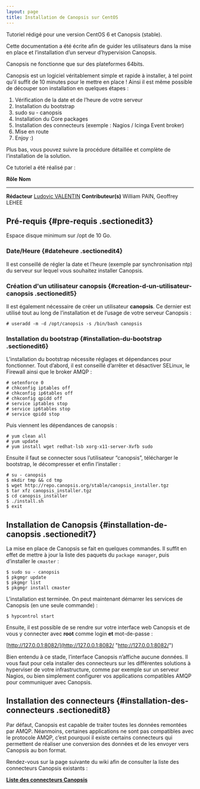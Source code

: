 ```yaml
---
layout: page
title: Installation de Canopsis sur CentOS
---
```


Tutoriel rédigé pour une version CentOS 6 et Canopsis (stable).

Cette documentation a été écrite afin de guider les utilisateurs dans la
mise en place et l’installation d’un serveur d’hypervision Canopsis.

Canopsis ne fonctionne que sur des plateformes 64bits.

Canopsis est un logiciel véritablement simple et rapide à installer, à
tel point qu’il suffit de 10 minutes pour le mettre en place ! Ainsi il
est même possible de découper son installation en quelques étapes :

1.  Vérification de la date et de l’heure de votre serveur
2.  Installation du bootstrap
3.  sudo su - canopsis
4.  Installation du Core packages
5.  Installation des connecteurs (exemple : Nagios / Icinga Event
    broker)
6.  Mise en route
7.  Enjoy :)

Plus bas, vous pouvez suivre la procédure détaillée et complète de
l’installation de la solution.

Ce tutoriel a été réalisé par :

  **Rôle**              **Nom**
  --------------------- ---------------------------------------------------------------------------------------------------------------------------------------------------------
  **Rédacteur**         [Ludovic VALENTIN](http://www.monitoring-fr.org/community/members/ludovic-valentin/ "http://www.monitoring-fr.org/community/members/ludovic-valentin/")
  **Contributeur(s)**   William PAIN, Geoffrey LEHEE

Pré-requis {#pre-requis .sectionedit3}
----------

Espace disque minimum sur /opt de 10 Go.

### Date/Heure {#dateheure .sectionedit4}

Il est conseillé de régler la date et l’heure (exemple par
synchronisation ntp) du serveur sur lequel vous souhaitez installer
Canopsis.

### Création d'un utilisateur canopsis {#creation-d-un-utilisateur-canopsis .sectionedit5}

Il est également nécessaire de créer un utilisateur **canopsis**. Ce
dernier est utilisé tout au long de l’installation et de l’usage de
votre serveur Canopsis :

~~~
# useradd -m -d /opt/canopsis -s /bin/bash canopsis
~~~

### Installation du bootstrap {#installation-du-bootstrap .sectionedit6}

L’installation du bootstrap nécessite réglages et dépendances pour
fonctionner. Tout d’abord, il est conseillé d’arrêter et désactiver
SELinux, le Firewall ainsi que le broker AMQP :

~~~
# setenforce 0
# chkconfig iptables off
# chkconfig ip6tables off
# chkconfig qpidd off
# service iptables stop
# service ip6tables stop
# service qpidd stop
~~~

Puis viennent les dépendances de canopsis :

~~~
# yum clean all
# yum update
# yum install wget redhat-lsb xorg-x11-server-Xvfb sudo
~~~

Ensuite il faut se connecter sous l’utilisateur “canopsis”, télécharger
le bootstrap, le décompresser et enfin l’installer :

~~~
# su - canopsis
$ mkdir tmp && cd tmp
$ wget http://repo.canopsis.org/stable/canopsis_installer.tgz
$ tar xfz canopsis_installer.tgz
$ cd canopsis_installer
$ ./install.sh
$ exit
~~~

Installation de Canopsis {#installation-de-canopsis .sectionedit7}
------------------------

La mise en place de Canopsis se fait en quelques commandes. Il suffit en
effet de mettre à jour la liste des paquets du `package manager`, puis
d’installer le `cmaster` :

~~~
$ sudo su - canopsis
$ pkgmgr update
$ pkgmgr list
$ pkgmgr install cmaster
~~~

L’installation est terminée. On peut maintenant démarrer les services de
Canopsis (en une seule commande) :

~~~
$ hypcontrol start
~~~

Ensuite, il est possible de se rendre sur votre interface web Canopsis
et de vous y connecter avec **root** comme login **et** mot-de-passe :

[http://127.0.0.1:8082/](http://127.0.0.1:8082/ "http://127.0.0.1:8082/")

Bien entendu à ce stade, l’interface Canopsis n’affiche aucune données.
Il vous faut pour cela installer des connecteurs sur les différentes
solutions à hyperviser de votre infrastructure, comme par exemple sur un
serveur Nagios, ou bien simplement configurer vos applications
compatibles AMQP pour communiquer avec Canopsis.

Installation des connecteurs {#installation-des-connecteurs .sectionedit8}
----------------------------

Par défaut, Canopsis est capable de traiter toutes les données remontées
par AMQP. Néanmoins, certaines applications ne sont pas compatibles avec
le protocole AMQP, c’est pourquoi il existe certains connecteurs qui
permettent de réaliser une conversion des données et de les envoyer vers
Canopsis au bon format.

Rendez-vous sur la page suivante du wiki afin de consulter la liste des
connecteurs Canopsis existants :

**[Liste des connecteurs
Canopsis](canopsis-connectors.html "canopsis:canopsis-connectors")**